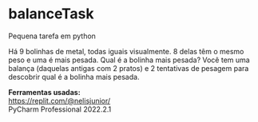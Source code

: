 # balanceTask
Pequena tarefa em python

Há 9 bolinhas de metal, todas iguais visualmente. 8 delas têm o mesmo peso e uma é mais pesada.
Qual é a bolinha mais pesada?
Você tem uma balança (daquelas antigas com 2 pratos) e 2 tentativas de pesagem para descobrir qual é a bolinha mais pesada.

**Ferramentas usadas:** \
https://replit.com/@nelisjunior/ \
PyCharm Professional 2022.2.1
